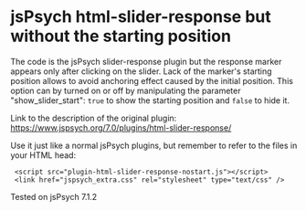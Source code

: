 # jsPsych html-slider-response but without the starting position

The code is the jsPsych slider-response plugin but the response marker appears only after clicking on the slider. Lack of the marker's starting position allows to avoid anchoring effect caused by the initial position.
This option can by turned on or off by manipulating the parameter "show_slider_start": ```true``` to show the starting position and ```false``` to hide it.

Link to the description of the original plugin: https://www.jspsych.org/7.0/plugins/html-slider-response/

Use it just like a normal jsPsych plugins, but remember to refer to the files in your HTML head:

```
 <script src="plugin-html-slider-response-nostart.js"></script>
 <link href="jspsych_extra.css" rel="stylesheet" type="text/css" />
```

Tested on jsPsych 7.1.2
